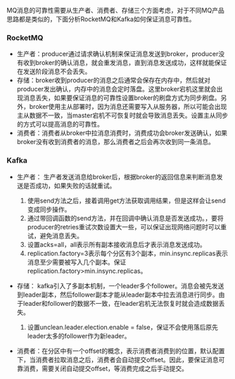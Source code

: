 MQ消息的可靠性需要从生产者、消费者、存储三个方面考虑，对于不同MQ产品思路都是类似的，下面分析RocketMQ和Kafka如何保证消息可靠性。

### RocketMQ

- 生产者：producer通过请求确认机制来保证消息发送到broker，producer没有收到broker的确认消息，就会重发消息，直到消息发送成功，这样就能保证在发送阶段消息不会丢失。
- 存储：broker收到producer的消息之后通常会保存在内存中，然后就对producer发出确认，内存中的消息会定时落盘。这里broker宕机这里就会出现消息丢失，如果要保证消息的可靠性设置broker的刷盘方式为同步刷盘。另外，broker使用主从部署时，因为消息还需要写入从服务器，所以可能会出现主从数据不一致，当master宕机不可恢复时就会导致消息丢失。设置主从同步的方式可以提高消息的可靠性。
- 消费者：消费者从broker中拉消息消费时，消费成功会broker发送确认，如果broker没有收到消费者的消息，那么消费者之后会再次收到同一条消息。

### Kafka

- 生产者： 生产者发送消息给broker后，根据broker的返回信息来判断消息发送是否成功，如果失败的话就重试。
  1. 使用send方法之后，接着调用get方法获取调用结果，但是这样会让send变成同步操作。
  2. 通过带回调函数的send方法，并在回调中确认消息是否发送成功。，要将producer的retries重试次数设置大一些，可以保证出现网络问题时可以重试，避免消息丢失。
  3. 设置acks=all，all表示所有副本接收消息后才表示消息发送成功。
  4. replication.factory=3表示每个分区有3个副本，min.insync.replicas表示消息至少需要被写入几个副本。保证replication.factory>min.insync.replicas。
- 存储： kafka引入了多副本机制，一个leader多个follower。消息会被先发送到leader副本，然后follower副本才能从leader副本中拉去消息进行同步。由于leader和follower的数据不一致，在leader宕机无法恢复时就会造成数据丢失。
  1. 设置unclean.leader.election.enable = false，保证不会使用落后原先leader太多的follower作为新leader。

- 消费者：在分区中有一个offset的概念，表示消费者消费到的位置，默认配置下，当消费者拉取消息之后，消费者会自动提交offset。因此，要保证消息可靠消费，需要关闭自动提交offset，等消费完成之后手动提交。